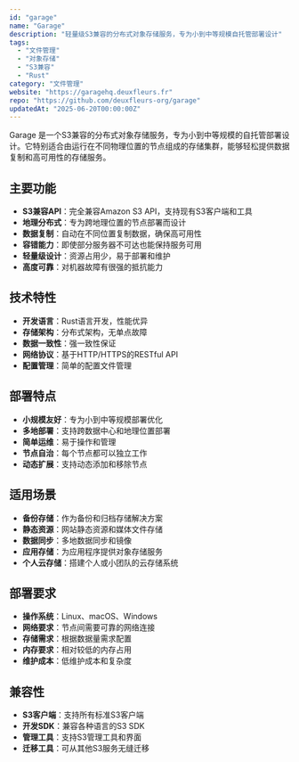 ```yaml
---
id: "garage"
name: "Garage"
description: "轻量级S3兼容的分布式对象存储服务，专为小到中等规模自托管部署设计"
tags:
  - "文件管理"
  - "对象存储"
  - "S3兼容"
  - "Rust"
category: "文件管理"
website: "https://garagehq.deuxfleurs.fr"
repo: "https://github.com/deuxfleurs-org/garage"
updatedAt: "2025-06-20T00:00:00Z"
---
```


Garage 是一个S3兼容的分布式对象存储服务，专为小到中等规模的自托管部署设计。它特别适合由运行在不同物理位置的节点组成的存储集群，能够轻松提供数据复制和高可用性的存储服务。

## 主要功能

- **S3兼容API**：完全兼容Amazon S3 API，支持现有S3客户端和工具
- **地理分布式**：专为跨地理位置的节点部署而设计
- **数据复制**：自动在不同位置复制数据，确保高可用性
- **容错能力**：即使部分服务器不可达也能保持服务可用
- **轻量级设计**：资源占用少，易于部署和维护
- **高度可靠**：对机器故障有很强的抵抗能力

## 技术特性

- **开发语言**：Rust语言开发，性能优异
- **存储架构**：分布式架构，无单点故障
- **数据一致性**：强一致性保证
- **网络协议**：基于HTTP/HTTPS的RESTful API
- **配置管理**：简单的配置文件管理

## 部署特点

- **小规模友好**：专为小到中等规模部署优化
- **多地部署**：支持跨数据中心和地理位置部署
- **简单运维**：易于操作和管理
- **节点自治**：每个节点都可以独立工作
- **动态扩展**：支持动态添加和移除节点

## 适用场景

- **备份存储**：作为备份和归档存储解决方案
- **静态资源**：网站静态资源和媒体文件存储
- **数据同步**：多地数据同步和镜像
- **应用存储**：为应用程序提供对象存储服务
- **个人云存储**：搭建个人或小团队的云存储系统

## 部署要求

- **操作系统**：Linux、macOS、Windows
- **网络要求**：节点间需要可靠的网络连接
- **存储需求**：根据数据量需求配置
- **内存要求**：相对较低的内存占用
- **维护成本**：低维护成本和复杂度

## 兼容性

- **S3客户端**：支持所有标准S3客户端
- **开发SDK**：兼容各种语言的S3 SDK
- **管理工具**：支持S3管理工具和界面
- **迁移工具**：可从其他S3服务无缝迁移 